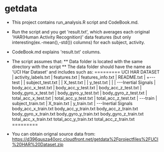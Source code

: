 getdata
===========
* This project contains run_analysis.R script and CodeBook.md.
* Run the script and you get 'result.txt', which averages each original 'HAR(Human Activity Recognition)' data features (but only interesting(ex.-mean(),-std()) columns) for each subject, activity.
* CodeBook.md explains 'result.txt' columns.

* The script assumes that:
** Data folder is located with the same directory with the script
** The data folder should have the name as 'UCI Har Dataset' and includes such as:
=========
UCI HAR DATASET
|   activity_labels.txt
|   features.txt
|   features_info.txt
|   README.txt
|
+---test
|   |   subject_test.txt
|   |   X_test.txt
|   |   y_test.txt
|   |
|   \---Inertial Signals
|           body_acc_x_test.txt
|           body_acc_y_test.txt
|           body_acc_z_test.txt
|           body_gyro_x_test.txt
|           body_gyro_y_test.txt
|           body_gyro_z_test.txt
|           total_acc_x_test.txt
|           total_acc_y_test.txt
|           total_acc_z_test.txt
|
\---train
    |   subject_train.txt
    |   X_train.txt
    |   y_train.txt
    |
    \---Inertial Signals
            body_acc_x_train.txt
            body_acc_y_train.txt
            body_acc_z_train.txt
            body_gyro_x_train.txt
            body_gyro_y_train.txt
            body_gyro_z_train.txt
            total_acc_x_train.txt
            total_acc_y_train.txt
            total_acc_z_train.txt
=========
* You can obtain orignal source data from:
https://d396qusza40orc.cloudfront.net/getdata%2Fprojectfiles%2FUCI%20HAR%20Dataset.zip
